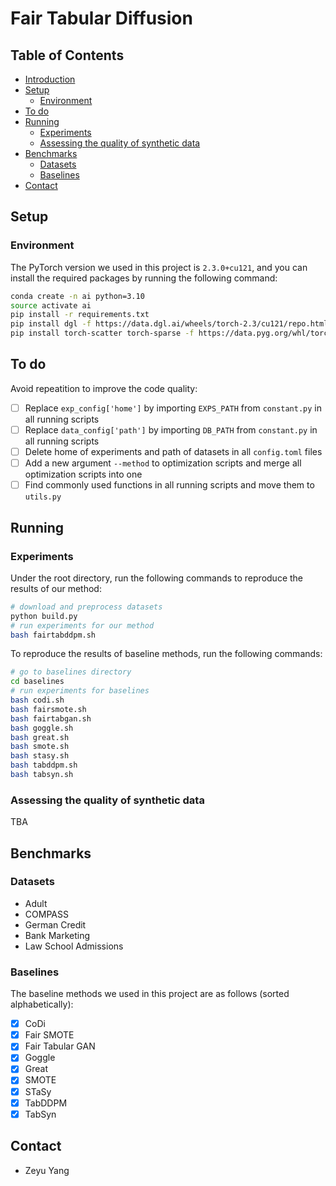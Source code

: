 # Fair Tabular Diffusion

<!-- table of contents -->
## Table of Contents

- [Introduction](#introduction)
- [Setup](#setup)
  * [Environment](#environment)
- [To do](#to-do)
- [Running](#running)
    * [Experiments](#experiments)
    * [Assessing the quality of synthetic data](#assessing-the-quality-of-synthetic-data)
- [Benchmarks](#benchmarks)
    * [Datasets](#datasets)
    * [Baselines](#baselines)
- [Contact](#contact)

## Setup

### Environment

The PyTorch version we used in this project is `2.3.0+cu121`, and you can install the required packages by running the following command:

```bash
conda create -n ai python=3.10
source activate ai
pip install -r requirements.txt
pip install dgl -f https://data.dgl.ai/wheels/torch-2.3/cu121/repo.html
pip install torch-scatter torch-sparse -f https://data.pyg.org/whl/torch-2.3.0+cu121.html
```

## To do

Avoid repeatition to improve the code quality:

- [ ] Replace `exp_config['home']` by importing `EXPS_PATH` from `constant.py` in all running scripts
- [ ] Replace `data_config['path']` by importing `DB_PATH` from `constant.py` in all running scripts
- [ ] Delete home of experiments and path of datasets in all `config.toml` files
- [ ] Add a new argument `--method` to optimization scripts and merge all optimization scripts into one
- [ ] Find commonly used functions in all running scripts and move them to `utils.py`

## Running

### Experiments

Under the root directory, run the following commands to reproduce the results of our method:

```bash
# download and preprocess datasets
python build.py
# run experiments for our method
bash fairtabddpm.sh
```

To reproduce the results of baseline methods, run the following commands:

```bash
# go to baselines directory
cd baselines
# run experiments for baselines
bash codi.sh
bash fairsmote.sh
bash fairtabgan.sh
bash goggle.sh
bash great.sh
bash smote.sh
bash stasy.sh
bash tabddpm.sh
bash tabsyn.sh
```

### Assessing the quality of synthetic data

TBA

## Benchmarks

### Datasets

- Adult
- COMPASS
- German Credit
- Bank Marketing
- Law School Admissions

### Baselines

The baseline methods we used in this project are as follows (sorted alphabetically):

- [X] CoDi
- [X] Fair SMOTE
- [X] Fair Tabular GAN
- [X] Goggle
- [X] Great
- [X] SMOTE
- [X] STaSy
- [X] TabDDPM
- [X] TabSyn

## Contact

- Zeyu Yang
